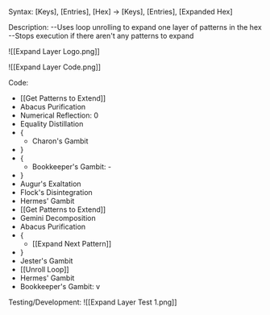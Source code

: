 Syntax:
\[Keys], \[Entries], \[Hex] -> \[Keys], \[Entries], \[Expanded Hex]

Description:
\--Uses loop unrolling to expand one layer of patterns in the hex
\--Stops execution if there aren't any patterns to expand

![[Expand Layer Logo.png]]


![[Expand Layer Code.png]]

Code:
* [[Get Patterns to Extend]]
* Abacus Purification
* Numerical Reflection: 0
* Equality Distillation
* {
	* Charon's Gambit
* }
* {
	* Bookkeeper's Gambit: -
* }
* Augur's Exaltation
* Flock's Disintegration
* Hermes' Gambit
* [[Get Patterns to Extend]]
* Gemini Decomposition
* Abacus Purification
* {
	* [[Expand Next Pattern]]
* }
* Jester's Gambit
* [[Unroll Loop]]
* Hermes' Gambit
* Bookkeeper's Gambit: v


Testing/Development:
![[Expand Layer Test 1.png]]